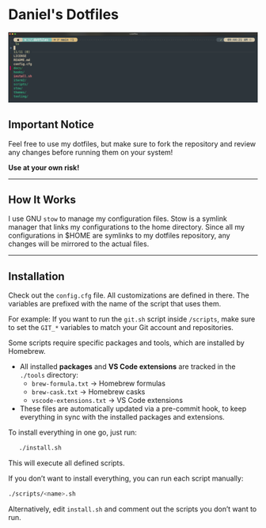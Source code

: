 # Daniel's Dotfiles

![terminal](docs/terminal.png)

## Important Notice

Feel free to use my dotfiles, but make sure to fork the repository and review any changes before running them on your system!

**Use at your own risk!**

---


## How It Works

I use GNU `stow` to manage my configuration files. Stow is a symlink manager that links my configurations to the home directory. Since all my configurations in $HOME are symlinks to my dotfiles repository, any changes will be mirrored to the actual files.


---

## Installation

Check out the `config.cfg` file. All customizations are defined in there. The variables are prefixed with the name of the script that uses them.

For example:
If you want to run the `git.sh` script inside `/scripts`, make sure to set the `GIT_*` variables to match your Git account and repositories.

Some scripts require specific packages and tools, which are installed by Homebrew.
   - All installed **packages** and **VS Code extensions** are tracked in the `./tools` directory:
     - `brew-formula.txt` → Homebrew formulas
     - `brew-cask.txt` → Homebrew casks
     - `vscode-extensions.txt` → VS Code extensions
   - These files are automatically updated via a pre-commit hook, to keep everything in sync with the installed packages and extensions.

To install everything in one go, just run:

```bash
   ./install.sh
```

This will execute all defined scripts.

If you don’t want to install everything, you can run each script manually:

```bash
./scripts/<name>.sh
```

Alternatively, edit `install.sh` and comment out the scripts you don’t want to run.
